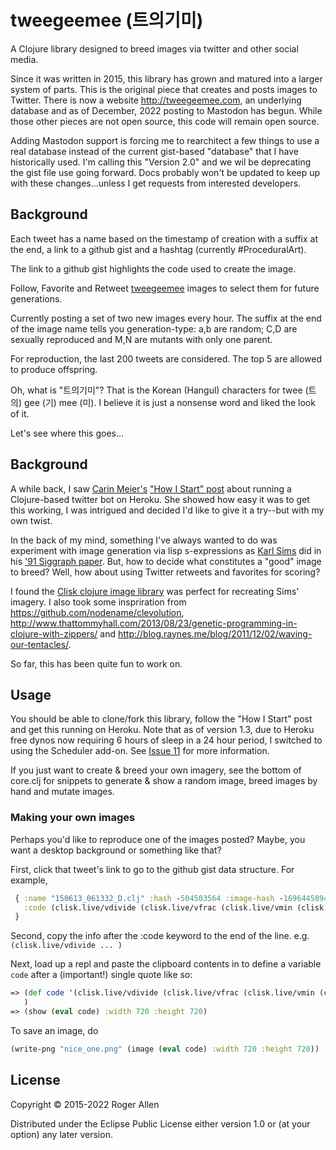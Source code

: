 # tweegeemee (트의기미)

A Clojure library designed to breed images via twitter and other social media.  

Since it was written in 2015, this library has grown and matured into a larger system of parts.  This is the original piece that creates and posts images to Twitter.  There is now a website http://tweegeemee.com, an underlying database and as of December, 2022 posting to Mastodon has begun.  While those other pieces are  not open source, this code will remain open source.

Adding Mastodon support is forcing me to rearchitect a few things to use a real database instead of the current gist-based "database" that I have historically used.  I'm calling this "Version 2.0" and we wil be deprecating the gist file use going forward.  Docs probably won't be updated to keep up with these changes...unless I get requests from interested developers.

## Background

Each tweet has a name based on the timestamp of creation with a suffix
at the end, a link to a github gist and a hashtag (currently #ProceduralArt).

The link to a github gist highlights the code used to create the image.

Follow, Favorite and Retweet [tweegeemee](https://twitter.com/tweegeemee)
images to select them for future generations.

Currently posting a set of two new images every hour. The suffix at
the end of the image name tells you generation-type: a,b are random;
C,D are sexually reproduced and M,N are mutants with only one parent.

For reproduction, the last 200 tweets are considered. The top 5 are
allowed to produce offspring.

Oh, what is "트의기미"?  That is the Korean (Hangul) characters for
twee (트의) gee (기) mee (미).  I believe it is just a nonsense word
and liked the look of it.

Let's see where this goes...

## Background

A while back, I saw [Carin Meier's](https://github.com/gigasquid)
["How I Start" post](https://howistart.org/posts/clojure/1) about
running a Clojure-based twitter bot on Heroku. She showed how easy it
was to get this working, I was intrigued and decided I'd like to give
it a try--but with my own twist.

In the back of my mind, something I've always wanted to do was
experiment with image generation via lisp s-expressions as [Karl
Sims](http://www.karlsims.com) did in his ['91 Siggraph
paper](http://www.karlsims.com/papers/siggraph91.html).  But, how to
decide what constitutes a "good" image to breed?  Well, how about
using Twitter retweets and favorites for scoring?

I found the [Clisk clojure image
library](https://github.com/mikera/clisk) was perfect for recreating
Sims' imagery.  I also took some inspriration from
https://github.com/nodename/clevolution,
http://www.thattommyhall.com/2013/08/23/genetic-programming-in-clojure-with-zippers/
and http://blog.raynes.me/blog/2011/12/02/waving-our-tentacles/.

So far, this has been quite fun to work on.

## Usage

You should be able to clone/fork this library, follow the "How I
Start" post and get this running on Heroku.  Note that as of version
1.3, due to Heroku free dynos now requiring 6 hours of sleep in a 24
hour period, I switched to using the Scheduler add-on.  See [Issue
11](https://github.com/rogerallen/tweegeemee/issues/11) for more
information.

If you just want to create & breed your own imagery, see the bottom of
core.clj for snippets to generate & show a random image, breed images
by hand and mutate images.

### Making your own images

Perhaps you'd like to reproduce one of the images posted?  Maybe, you
want a desktop background or something like that?

First, click that tweet's link to go to the github gist data structure.  For example,

```clj
 { :name "150613_061332_D.clj" :hash -504503564 :image-hash -1696445894
   :code (clisk.live/vdivide (clisk.live/vfrac (clisk.live/vmin (clisk.live/v+ (clisk.live/alpha clisk.live/grain) [-0.9438 0.4027 2.3753 1.7962]) (clisk.live/sigmoid (clisk.live/vfloor [0.4416 -2.6627 -1.6566])))) (clisk.live/gradient (clisk.live/square (clisk.live/v- [-0.2226 -2.2105 -2.7124 -1.7799] clisk.live/vsnoise))))
 }
```

Second, copy the info after the :code keyword to the end of the line.  e.g. `(clisk.live/vdivide ... )`

Next, load up a repl and paste the clipboard contents in to define a variable `code` after a (important!) single quote like so:

```clj
=> (def code '(clisk.live/vdivide (clisk.live/vfrac (clisk.live/vmin (clisk.live/v+ (clisk.live/alpha clisk.live/grain) [-0.9438 0.4027 2.3753 1.7962]) (clisk.live/sigmoid (clisk.live/vfloor [0.4416 -2.6627 -1.6566])))) (clisk.live/gradient (clisk.live/square (clisk.live/v- [-0.2226 -2.2105 -2.7124 -1.7799] clisk.live/vsnoise))))
   )
=> (show (eval code) :width 720 :height 720)
```

To save an image, do

```clj
(write-png "nice_one.png" (image (eval code) :width 720 :height 720))
```

## License

Copyright © 2015-2022 Roger Allen

Distributed under the Eclipse Public License either version 1.0 or (at
your option) any later version.
